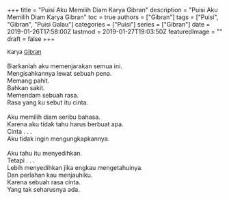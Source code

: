 +++
title = "Puisi Aku Memilih Diam Karya Gibran"
description = "Puisi Aku Memilih Diam Karya Gibran"
toc = true
authors = ["Gibran"]
tags = ["Puisi", "Gibran", "Puisi Galau"]
categories = ["Puisi"]
series = ["Gibran"]
date = 2019-01-26T17:58:00Z
lastmod = 2019-01-27T19:03:50Z
featuredImage = ""
draft = false
+++

<div style="text-align: justify;">
<div style="font-size: small;">Karya <a href="/authors/gibran/" target="_blank">Gibran</a></div><br />
Biarkanlah aku memenjarakan semua ini.<br />Mengisahkannya lewat sebuah pena.<br />Memang pahit.<br />Bahkan sakit.<br />Memendam sebuah rasa.<br />Rasa yang ku sebut itu cinta.<br /><br />Aku memilih diam seribu bahasa.<br />Karena aku tidak tahu harus berbuat apa.<br />Cinta . . .<br />Aku tidak ingin mengungkapkannya.<br /><br />Aku tahu itu menyedihkan.<br />Tetapi . . .<br />Lebih menyedihkan jika engkau mengetahuinya.<br />Dan perlahan kau menjauhiku.<br />Karena sebuah rasa cinta.<br />Yang tak seharusnya ada.</div>
